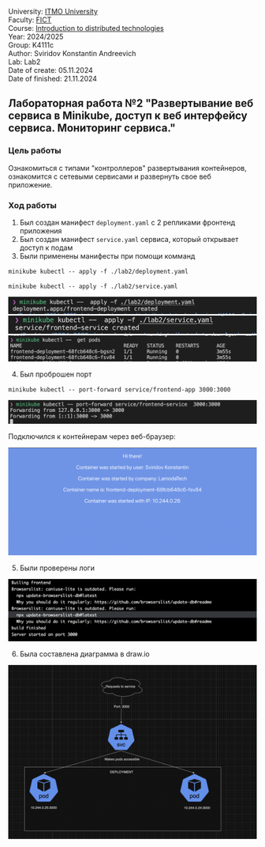 University: [ITMO University](https://itmo.ru/ru/)</br>
Faculty: [FICT](https://fict.itmo.ru)</br>
Course: [Introduction to distributed technologies](https://github.com/itmo-ict-faculty/introduction-to-distributed-technologies)</br>
Year: 2024/2025</br>
Group: K4111c</br>
Author: Sviridov Konstantin Andreevich</br>
Lab: Lab2</br>
Date of create: 05.11.2024</br>
Date of finished: 21.11.2024

## Лабораторная работа №2 "Развертывание веб сервиса в Minikube, доступ к веб интерфейсу сервиса. Мониторинг сервиса."

### Цель работы

Ознакомиться с типами "контроллеров" развертывания контейнеров, ознакомится с сетевыми сервисами и развернуть свое веб приложение.

### Ход работы

1. Был создан манифест `deployment.yaml` c 2 репликами фронтенд приложения
2. Был создан манифест `service.yaml` сервиса, который открывает доступ к подам
3. Были применены манифесты при помощи комманд

```
minikube kubectl -- apply -f ./lab2/deployment.yaml
```

```
minikube kubectl -- apply -f ./lab2/service.yaml
```

![](/lab2/screenshots/createDeployment.png)
![](/lab2/screenshots/createService.png)
![](/lab2/screenshots/getPods.png)

4. Был проброшен порт

```
minikube kubectl -- port-forward service/frontend-app 3000:3000
```

![](/lab2/screenshots/portForward.png)

Подключился к контейнерам через веб-браузер:

![](/lab2/screenshots/app.png)

5. Были проверены логи

![](/lab2/screenshots/logs.png)

6. Была составлена диаграмма в draw.io

![](/lab2/screenshots/schema.png)
